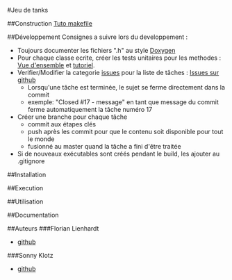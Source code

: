 #Jeu de tanks

##Construction
[Tuto makefile](http://gl.developpez.com/tutoriel/outil/makefile/)

##Développement
Consignes a suivre lors du developpement :
* Toujours documenter les fichiers ".h" au style [Doxygen](http://franckh.developpez.com/tutoriels/outils/doxygen/)
* Pour chaque classe ecrite, créer les tests unitaires pour les methodes :
	[Vue d'ensemble](http://doc.qt.io/qt-5/qtest-overview.html) et [tutoriel](http://doc.qt.io/qt-5/qttestlib-tutorial1-example.html).
* Verifier/Modifier la categorie [issues](https://github.com/Sonny-Klotz/JeuDeTanks/issues) pour la liste de tâches : [Issues sur github](https://guides.github.com/features/issues)
	* Lorsqu'une tâche est  terminée, le sujet se ferme directement dans la commit
	* exemple: "Closed #17 - message" en tant que message du commit ferme automatiquement la tâche numéro 17
* Créer une branche pour chaque tâche
	* commit aux étapes clés
	* push après les commit pour que le contenu soit disponible pour tout le monde
	* fusionné au master quand la tâche a fini d'être traitée
* Si de nouveaux exécutables sont créés pendant le build, les ajouter au .gitignore

##Installation

##Execution

##Utilisation

##Documentation

##Auteurs
###Florian Lienhardt
* [github](https://github.com/FloLienhardt)

###Sonny Klotz
* [github](https://github.com/Sonny-Klotz)
